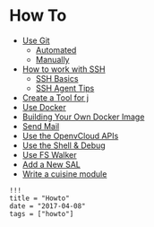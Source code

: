 # How To

- [Use Git](how_to_use_git.md)
  - [Automated](how_to_use_git_automated.md)
  - [Manually](how_to_use_git_manually.md)
- [How to work with SSH](SSH/SSH.md)
  - [SSH Basics](SSH/SSHBasics.md)
  - [SSH Agent Tips](SSH/SSHKeysAgent.md)
- [Create a Tool for j](how_to_create_a_tool_for_j.md)
- [Use Docker](how_to_use_Docker.md)
- [Building Your Own Docker Image](how_to_build_Docker_image_with_JumpScale9Lib.md)
- [Send Mail](how_to_send_mail.md)
- [Use the OpenvCloud APIs](how_to_use_OVC_API.md)
- [Use the Shell & Debug](how_to_use_the_shell_and_debug.md)
- [Use FS Walker](how_to_use_walker.md)
- [Add a New SAL](how_to_add_a_new_SAL.md)
- [Write a cuisine module](how_to_write_cuisine_module.md)

```
!!!
title = "Howto"
date = "2017-04-08"
tags = ["howto"]
```
